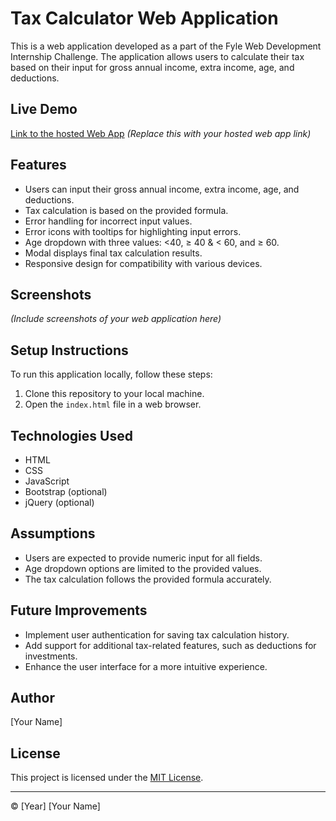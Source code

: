# Tax Calculator Web Application

This is a web application developed as a part of the Fyle Web Development Internship Challenge. The application allows users to calculate their tax based on their input for gross annual income, extra income, age, and deductions.

## Live Demo

[Link to the hosted Web App](#) _(Replace this with your hosted web app link)_

## Features

- Users can input their gross annual income, extra income, age, and deductions.
- Tax calculation is based on the provided formula.
- Error handling for incorrect input values.
- Error icons with tooltips for highlighting input errors.
- Age dropdown with three values: <40, ≥ 40 & < 60, and ≥ 60.
- Modal displays final tax calculation results.
- Responsive design for compatibility with various devices.

## Screenshots

_(Include screenshots of your web application here)_

## Setup Instructions

To run this application locally, follow these steps:

1. Clone this repository to your local machine.
2. Open the `index.html` file in a web browser.

## Technologies Used

- HTML
- CSS
- JavaScript
- Bootstrap (optional)
- jQuery (optional)

## Assumptions

- Users are expected to provide numeric input for all fields.
- Age dropdown options are limited to the provided values.
- The tax calculation follows the provided formula accurately.

## Future Improvements

- Implement user authentication for saving tax calculation history.
- Add support for additional tax-related features, such as deductions for investments.
- Enhance the user interface for a more intuitive experience.

## Author

[Your Name]

## License

This project is licensed under the [MIT License](LICENSE).

---
© [Year] [Your Name]
